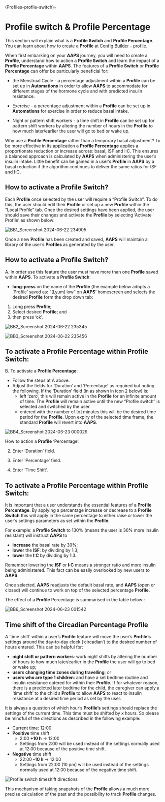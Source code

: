 (Profiles-profile-switch)=
# Profile switch & Profile Percentage

This section will explain what is a **Profile Switch** and **Profile Percentage**. You can learn about how to create a **Profile** at [Config Builder - profile](../SettingUpAaps/SetupWizard.md#profile).

When first embarking on your **AAPS** journey, you will need to create a **Profile**, understand how to action a **Profile Switch** and learn the impact of a **Profile Percentage** within **AAPS**. The features of a **Profile Switch** or **Profile Percentage** can offer be particularly beneficial for:

- the Menstrual Cycle - a percentage adjustment within a **Profile** can be set up in **Automations** in order to allow **AAPS** to accommodate for different stages of the hormone cycle and with predicted insulin resistance.

- Exercise - a percentage adjustment within a **Profile** can be set up in **Automations** for exercise in order to reduce basal intake.

- Night or pattern shift workers - a time shift in **Profile** can be set up for pattern shift workers by altering the number of hours in the **Profile** to how much later/earlier the user will go to bed or wake up.

Why use a  **Profile Percentage** rather than a temporary basal adjustment?  To be more effective in its application a  **Profile Percentage** applies a proportionate reduction or increase across: basal, ISF and I:C. This ensures a balanced approach is calculated by **AAPS** when administering the user’s insulin intake. Little benefit can be gained in a user’s **Profile** in **AAPS** by a basal reduction if the algorithm continues to deliver the same ratios for ISF and I:C.

## How to activate a Profile Switch?

Each **Profile** once selected by the user will require a “Profile Switch”. To do this, the user should edit their **Profile** or set up a new **Profile** within the “Local Profile” tab. Once the desired settings have been applied, the user should save their changes and activate the **Profile** by selecting ‘Activate Profile’ as shown below:

![BB1_Screenshot 2024-06-22 234905](https://github.com/openaps/AndroidAPSdocs/assets/137224335/ecf5cc03-1e72-4521-92de-532fb3f0b287)

Once a new **Profile** has been created and saved, **AAPS** will maintain a library of the user’s **Profiles** as generated by the user.

## How to activate a Profile Switch?

A. In order use this feature the user must have more than one **Profile** saved within **AAPS**. To activate a **Profile Switch**:

- __long-press__ on the name of the **Profile** (the example below adopts a ‘Profile’ saved as: “(Lyum) low” on **AAPS’** homescreen and selects the desired **Profile**  form the drop down tab:

1. Long press **Profile**;
2. Select desired **Profile**; and
3. then press ‘ok’.

![BB2_Screenshot 2024-06-22 235345](https://github.com/openaps/AndroidAPSdocs/assets/137224335/ddf74092-fd33-4ac2-9aff-636eca676d33)

![BB3_Screenshot 2024-06-22 235456](https://github.com/openaps/AndroidAPSdocs/assets/137224335/3e973822-f51e-4af0-b64c-5f4873fd6800)


## To activate a Profile Percentage within Profile Switch:

B. To activate a **Profile Percentage**:
- Follow the steps at A above.
- Adjust the fields for ‘Duration’ and ‘Percentage’ as required but noting the following. 
If the ‘Duration’ field (in as shown in icon 2 below) is:
  * left ‘zero’, this will remain active in the **Profile** for an infinite amount of time. The **Profile** will remain active until the new “Profile switch” is selected and switched by the user.
  * entered with the number of [x] minutes this will be the desired time period for the **Profile**.  Upon expiry of the selected time frame, the standard **Profile** will revert into **AAPS**.

![BB4_Screenshot 2024-06-23 000029](https://github.com/openaps/AndroidAPSdocs/assets/137224335/2db86111-1a48-4f98-b501-53d6eb692595)

How to action a **Profile** ‘Percentage’:

2. Enter ‘Duration’ field.

3. Enter ‘Percentage’ field.

4. Enter ‘Time Shift’.

## To activate a Profile Percentage within Profile Switch:

It is important that a user understands the essential features of a **Profile Percentage**. By applying a percentage increase or decrease to a **Profile Switch** this will apply in the same percentage to either raise or lower the user’s settings parameters as set within the **Profile**.

For example: a **Profile Switch** to 130% (means the user is 30% more insulin resistant) will instruct **AAPS** to 
- __increase__ the basal rate by 30%; 
- __lower__ the **ISF**: by dividing by 1.3;
- __lower__ the **I:C** by dividing by 1.3.

Remember lowering the **ISF** or **I:C** means a stronger ratio and more insulin being administered. This fact can be easily overlooked by new users to **AAPS**.

Once selected, **AAPS** readjusts the default basal rate, and **AAPS** (open or closed) will continue to work on top of the selected percentage **Profile**. 

The effect of a **Profile** Percentage is summarised in the table below::

![BB6_Screenshot 2024-06-23 001542](https://github.com/openaps/AndroidAPSdocs/assets/137224335/db48f504-2249-4b94-b406-57524fe69322)


## Time shift of the Circadian Percentage Profile

A ‘time shift’ within a user’s **Profile** feature will move the user’s **Profile’s** settings around the day-to-day clock (‘circadian’) to the desired number of hours entered. This can be helpful for:

- __night shift or pattern workers__:  work night shifts by altering the number of hours to how much later/earlier in the **Profile** the user will go to bed or wake up; 
- __users changing time zones during travelling__; or
- __users who are type 1 children__: and have a set bedtime routine and insulin resistance catered for within their **Profile**. If for whatever reason, there is a predicted later bedtime for the child, the caregiver can apply a ‘time shift’ to the child’s **Profile** to allow **AAPS** to react to insulin resistance at a desired time period as set by the user.

It is always a question of which hour’s **Profile’s** settings should replace the settings of the current time. This time must be shifted by x hours. So please be mindful of the directions as described in the following example:
  * Current time: 12:00
  * **Positive** time shift 
    * 2:00 **+10 h** -> 12:00
    * Settings from 2:00 will be used instead of the settings normally used at 12:00 because of the positive time shift.
  * **Negative** time shift
    * 22:00 **-10 h** -> 12:00
    * Settings from 22:00 (10 pm) will be used instead of the settings normally used at 12:00 because of the negative time shift.

![Profile switch timeshift directions](../images/ProfileSwitch_PlusMinus2.png)

This mechanism of taking snapshots of the **Profile** allows a much more precise calculation of the past and the possibility to track **Profile**  changes.


